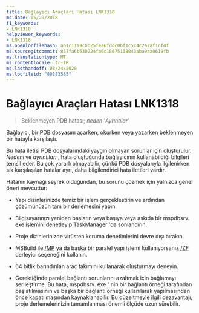 ```yaml
---
title: Bağlayıcı Araçları Hatası LNK1318
ms.date: 05/29/2018
f1_keywords:
- LNK1318
helpviewer_keywords:
- LNK1318
ms.openlocfilehash: a61c11a9cbb25fea6fddc0bf1c5c4c2a7af1cf4f
ms.sourcegitcommit: 857fa6b530224fa6c18675138043aba9aa0619fb
ms.translationtype: MT
ms.contentlocale: tr-TR
ms.lasthandoff: 03/24/2020
ms.locfileid: "80183585"
---
```

# <a name="linker-tools-error-lnk1318"></a>Bağlayıcı Araçları Hatası LNK1318

> Beklenmeyen PDB hatası; *neden* '*Ayrıntılar*'

Bağlayıcı, bir PDB dosyasını açarken, okurken veya yazarken beklenmeyen bir hatayla karşılaştı.

Bu hata iletisi PDB dosyalarındaki yaygın olmayan sorunlar için oluşturulur. *Nedeni* ve *ayrıntıları* , hata oluştuğunda bağlayıcının kullanabildiği bilgileri temsil eder. Bu çok yararlı olmayabilir, çünkü PDB dosyalarıyla ilgilenirken sık karşılaşılan hatalar ayrı, daha bilgilendirici hata iletileri vardır.

Hatanın kaynağı seyrek olduğundan, bu sorunu çözmek için yalnızca genel öneri mevcuttur:

- Yapı dizinlerinizde temiz bir işlem gerçekleştirin ve ardından çözümünüzün tam bir derlemesini yapın.

- Bilgisayarınızı yeniden başlatın veya başıya veya askıda bir mspdbsrv. exe işlemini denetleyip TaskManager 'da sonlandırın.

- Proje dizinlerinizde virüsten koruma denetimlerini devre dışı bırakın.

- MSBuild ile [/MP](../../build/reference/mp-build-with-multiple-processes.md) ya da başka bir paralel yapı işlemi kullanıyorsanız [/ZF](../../build/reference/zf.md) derleyici seçeneğini kullanın.

- 64 bitlik barındırılan araç takımını kullanarak oluşturmayı deneyin.

- Gerektiğinde paralel bağlantı sorunlarını azaltmak için bağlamayı serileştirme. Bu hata, mspdbsrv. exe ' nin bir bağlantı örneği tarafından başlatılmasının ve başka bir bağlantı örneği kullanılarak yapılmasından önce kapatılmasından kaynaklanabilir. Bu düzeltmeyle ilgili dezavantajı, proje derlemelerinizin tamamlanması önemli ölçüde uzun sürebilir.
